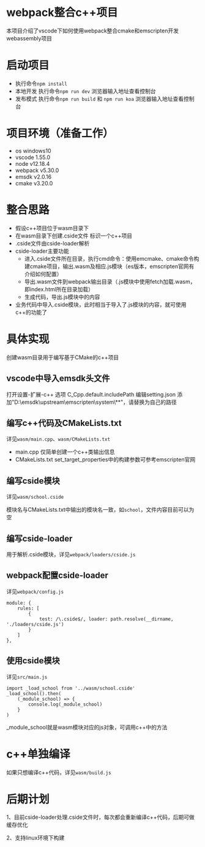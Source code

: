 # webpack整合c++项目
本项目介绍了vscode下如何使用webpack整合cmake和emscripten开发webassembly项目

# 启动项目
- 执行命令`npm install`
- 本地开发 执行命令`npm run dev` 浏览器输入地址查看控制台
- 发布模式 执行命令`npm run build` 和 `npm run koa` 浏览器输入地址查看控制台

# 项目环境（准备工作）
- os windows10
- vscode 1.55.0
- node v12.18.4
- webpack v5.30.0
- emsdk  v2.0.16
- cmake v3.20.0

# 整合思路
- 假设c++项目位于wasm目录下
- 在wasm目录下创建.cside文件 标识一个c++项目
- .cside文件由cside-loader解析
- cside-loader主要功能
    - 进入.cside文件所在目录，执行cmd命令：使用emcmake、cmake命令构建cmake项目，输出.wasm及相应.js模块（es版本，emscripten官网有介绍如何配置）
    - 导出.wasm文件到webpack输出目录（.js模块中使用fetch加载.wasm，即index.html所在目录加载）
    - 生成代码，导出.js模块中的内容
- 业务代码中导入.cside模块，此时相当于导入了.js模块的内容，就可使用c++的功能了

# 具体实现
创建wasm目录用于编写基于CMake的c++项目

## vscode中导入emsdk头文件
打开设置-扩展-c++ 选项 C_Cpp.default.includePath 编辑setting.json 添加"D:\\emsdk\\upstream\\emscripten\\system\\**"，请替换为自己的路径

## 编写c++代码及CMakeLists.txt
详见`wasm/main.cpp`、`wasm/CMakeLists.txt`
- main.cpp 仅简单创建一个c++类输出信息
- CMakeLists.txt set_target_properties中的构建参数可参考emscripten官网

## 编写cside模块
详见`wasm/school.cside`

模块名与CMakeLists.txt中输出的模块名一致，如`school`，文件内容目前可以为空

## 编写cside-loader
用于解析.cside模块，详见`webpack/loaders/cside.js`

## webpack配置cside-loader
详见`webpack/config.js`
```
module: {
    rules: [
        {
            test: /\.cside$/, loader: path.resolve(__dirname, './loaders/cside.js')
        }
    ]
},
```
## 使用cside模块
详见`src/main.js`
```
import _load_school from '../wasm/school.cside'
_load_school().then(
    (_module_school) => {
        console.log(_module_school)
    }
)
```
_module_school就是wasm模块对应的js对象，可调用c++中的方法

# c++单独编译
如果只想编译c++代码，详见`wasm/build.js`

# 后期计划
1、目前cside-loader处理.cside文件时，每次都会重新编译c++代码，后期可做缓存优化

2、支持linux环境下构建


